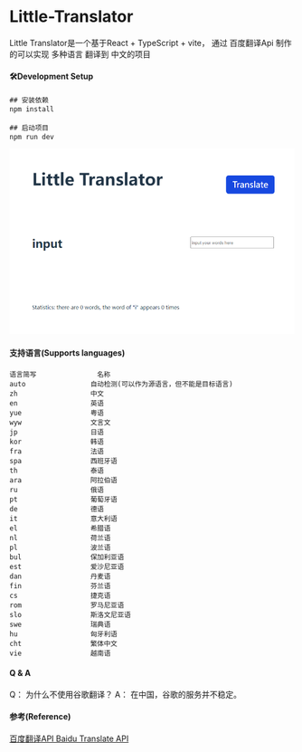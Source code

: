 # Little-Translator


Little Translator是一个基于React + TypeScript  + vite， 通过 百度翻译Api 制作的可以实现 多种语言 翻译到 中文的项目

#### 🛠Development Setup

```
## 安装依赖
npm install

## 启动项目
npm run dev
```

![预览图](https://github.com/didi127/Little-Translator/blob/develop/src/assets/image/viewimg.png)

#### 支持语言(Supports languages)

```
语言简写               名称
auto                自动检测(可以作为源语言，但不能是目标语言)
zh                  中文
en                  英语
yue                 粤语
wyw                 文言文
jp                  日语
kor                 韩语
fra                 法语
spa                 西班牙语
th                  泰语
ara                 阿拉伯语
ru                  俄语
pt                  葡萄牙语
de                  德语
it                  意大利语
el                  希腊语
nl                  荷兰语
pl                  波兰语
bul                 保加利亚语
est                 爱沙尼亚语
dan                 丹麦语
fin                 芬兰语
cs                  捷克语
rom                 罗马尼亚语
slo                 斯洛文尼亚语
swe                 瑞典语
hu                  匈牙利语
cht                 繁体中文
vie                 越南语
```

#### Q & A
Q： 为什么不使用谷歌翻译？
A： 在中国，谷歌的服务并不稳定。

#### 参考(Reference)
[百度翻译API Baidu Translate API](http://api.fanyi.baidu.com/api/trans/product/apido)